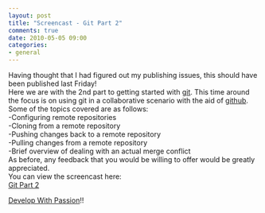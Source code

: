 ```yaml
---
layout: post
title: "Screencast - Git Part 2"
comments: true
date: 2010-05-05 09:00
categories:
- general
---
```


Having thought that I had figured out my publishing issues, this should have been published last Friday!  
Here we are with the 2nd part to getting started with [git](http://git-scm.com/). This time around the focus is on using git in a collaborative scenario with the aid of [github](http://www.github.com). Some of the topics covered are as follows:   
-Configuring remote repositories    
-Cloning from a remote repository     
-Pushing changes back to a remote repository     
-Pulling changes from a remote repository     
-Brief overview of dealing with an actual merge conflict   
As before, any feedback that you would be willing to offer would be greatly appreciated.   
You can view the screencast here:   
[Git Part 2](http://vimeo.com/11488276)  
  
  
[Develop With Passion](http://www.developwithpassion.com)!!




